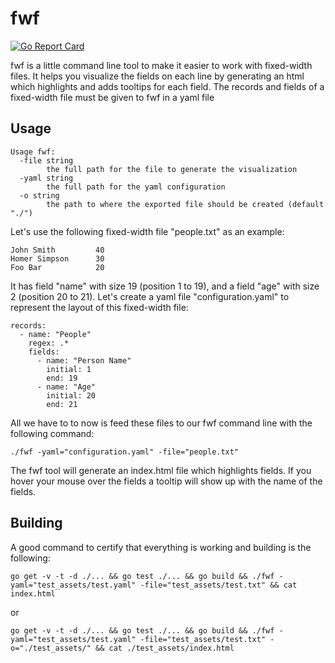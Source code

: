 # fwf

[![Go Report Card](https://goreportcard.com/badge/github.com/pedroppinheiro/fwf)](https://goreportcard.com/report/github.com/pedroppinheiro/fwf)

fwf is a little command line tool to make it easier to work with fixed-width files. It helps you visualize the fields on each line by generating an html which highlights and adds tooltips for each field. The records and fields of a fixed-width file must be given to fwf in a yaml file

## Usage
```
Usage fwf:
  -file string
        the full path for the file to generate the visualization
  -yaml string
        the full path for the yaml configuration
  -o string
        the path to where the exported file should be created (default "./")
```

Let's use the following fixed-width file "people.txt" as an example:

```
John Smith         40
Homer Simpson      30
Foo Bar            20
```

It has field "name" with size 19 (position 1 to 19), and a field "age" with size 2 (position 20 to 21). Let's create a yaml file "configuration.yaml" to represent the layout of this fixed-width file:

```
records:
  - name: "People"
    regex: .*
    fields:
      - name: "Person Name"
        initial: 1
        end: 19
      - name: "Age"
        initial: 20
        end: 21
```

All we have to to now is feed these files to our fwf command line with the following command:

```
./fwf -yaml="configuration.yaml" -file="people.txt"
```

The fwf tool will generate an index.html file which highlights fields. If you hover your mouse over the fields a tooltip will show up with the name of the fields.

## Building
A good command to certify that everything is working and building is the following:

```
go get -v -t -d ./... && go test ./... && go build && ./fwf -yaml="test_assets/test.yaml" -file="test_assets/test.txt" && cat index.html
```
or
```
go get -v -t -d ./... && go test ./... && go build && ./fwf -yaml="test_assets/test.yaml" -file="test_assets/test.txt" -o="./test_assets/" && cat ./test_assets/index.html
```
